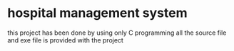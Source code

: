 # hospital management system
this project has been done by using only C programming
all the source file and exe file is provided with the project